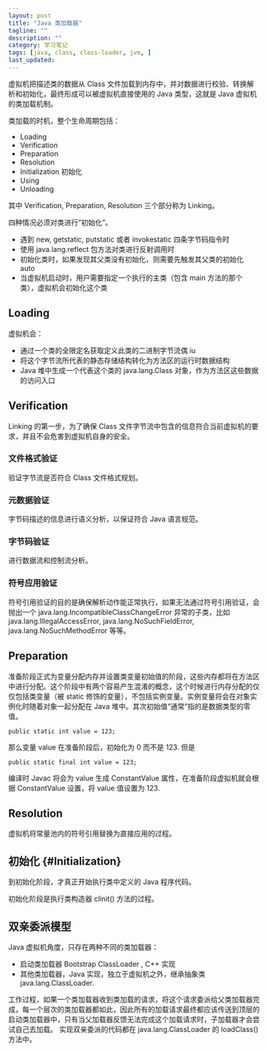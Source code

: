 ```yaml
---
layout: post
title: "Java 类加载器"
tagline: ""
description: ""
category: 学习笔记
tags: [java, class, class-loader, jvm, ]
last_updated:
---
```


虚拟机把描述类的数据从 Class 文件加载到内存中，并对数据进行校验、转换解析和初始化，最终形成可以被虚拟机直接使用的 Java 类型，这就是 Java 虚拟机的类加载机制。

类加载的时机，整个生命周期包括：

- Loading
- Verification
- Preparation
- Resolution
- Initialization 初始化
- Using
- Unloading

其中 Verification, Preparation, Resolution 三个部分称为 Linking。

四种情况必须对类进行“初始化”。

- 遇到 new, getstatic, putstatic 或者 invokestatic 四条字节码指令时
- 使用 java.lang.reflect 包方法对类进行反射调用时
- 初始化类时，如果发现其父类没有初始化，则需要先触发其父类的初始化 auto
- 当虚拟机启动时，用户需要指定一个执行的主类（包含 main 方法的那个类），虚拟机会初始化这个类

## Loading
虚拟机会：

- 通过一个类的全限定名获取定义此类的二进制字节流偶 iu
- 将这个字节流所代表的静态存储结构转化为方法区的运行时数据结构
- Java 堆中生成一个代表这个类的 java.lang.Class 对象，作为方法区这些数据的访问入口

## Verification

Linking 的第一步，为了确保 Class 文件字节流中包含的信息符合当前虚拟机的要求，并且不会危害到虚拟机自身的安全。

### 文件格式验证
验证字节流是否符合 Class 文件格式规划。


### 元数据验证
字节码描述的信息进行语义分析，以保证符合 Java 语言规范。

### 字节码验证
进行数据流和控制流分析。

### 符号应用验证
符号引用验证的目的是确保解析动作能正常执行，如果无法通过符号引用验证，会抛出一个 java.lang.IncompatibleClassChangeError 异常的子类，比如 java.lang.IllegalAccessError, java.lang.NoSuchFieldError, java.lang.NoSuchMethodError 等等。


## Preparation

准备阶段正式为变量分配内存并设置类变量初始值的阶段，这些内存都将在方法区中进行分配。这个阶段中有两个容易产生混淆的概念，这个时候进行内存分配的仅仅包括类变量（被 static 修饰的变量），不包括实例变量。实例变量将会在对象实例化时随着对象一起分配在 Java 堆中。其次初始值“通常”指的是数据类型的零值。

	public static int value = 123;

那么变量 value 在准备阶段后，初始化为 0 而不是 123. 但是

	public static final int value = 123;

编译时 Javac 将会为 value 生成 ConstantValue 属性，在准备阶段虚拟机就会根据 ConstantValue 设置，将 value 值设置为 123.

## Resolution
虚拟机将常量池内的符号引用替换为直接应用的过程。

## 初始化 {#Initialization}

到初始化阶段，才真正开始执行类中定义的 Java 程序代码。

初始化阶段是执行类构造器 clinit() 方法的过程。



## 双亲委派模型
Java 虚拟机角度，只存在两种不同的类加载器：

- 启动类加载器 Bootstrap ClassLoader , C++ 实现
- 其他类加载器，Java 实现，独立于虚拟机之外，继承抽象类 java.lang.ClassLoader.

工作过程，如果一个类加载器收到类加载的请求，将这个请求委派给父类加载器完成，每一个层次的类加载器都如此，因此所有的加载请求最终都应该传送到顶层的启动类加载器中，只有当父加载器反馈无法完成这个加载请求时，子加载器才会尝试自己去加载。
实现双亲委派的代码都在 java.lang.ClassLoader 的 loadClass() 方法中。


